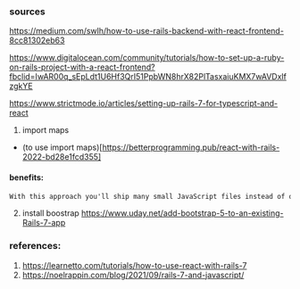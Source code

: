 ### sources
https://medium.com/swlh/how-to-use-rails-backend-with-react-frontend-8cc81302eb63

https://www.digitalocean.com/community/tutorials/how-to-set-up-a-ruby-on-rails-project-with-a-react-frontend?fbclid=IwAR00q_sEpLdt1U6Hf3QrI51PpbWN8hrX82PlTasxaiuKMX7wAVDxlfzgkYE


https://www.strictmode.io/articles/setting-up-rails-7-for-typescript-and-react







1. import maps
- (to use import maps)[https://betterprogramming.pub/react-with-rails-2022-bd28e1fcd355]

#### benefits:

```html
With this approach you'll ship many small JavaScript files instead of one big JavaScript file. Thanks to HTTP/2 that no longer carries a material performance penalty during the initial transport, and in fact offers substantial benefits over the long run due to better caching dynamics. Whereas before any change to any JavaScript file included in your big bundle would invalidate the cache for the the whole bundle, now only the cache for that single file is invalidated.
```

2. install boostrap
https://www.uday.net/add-bootstrap-5-to-an-existing-Rails-7-app


### references:
1. https://learnetto.com/tutorials/how-to-use-react-with-rails-7
2. https://noelrappin.com/blog/2021/09/rails-7-and-javascript/
